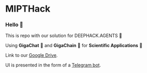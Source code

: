 # MIPTHack

### Hello :wave:

This is repo with our solution for DEEPHACK.AGENTS :space_invader: 

Using **GigaChat** :moyai: and **GigaChain** :link: for **Scientific Applications** :rocket: 

Link to our [Google Drive](https://drive.google.com/drive/folders/1fNpjzK7XUh54LPNTFT7cmecvHg-BtKiQ).

UI is presented in the form of a [Telegram bot](@GigaBrainChatbot).





